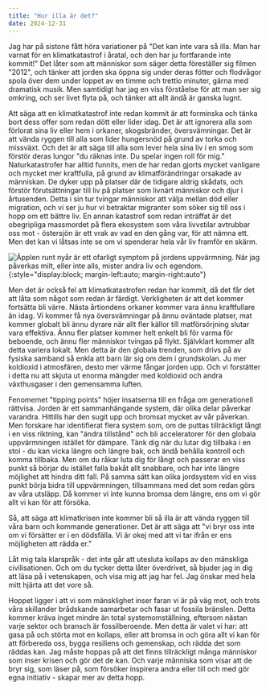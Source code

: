 ```yaml
---
title: "Hur illa är det?"
date: 2024-12-31
---
```


Jag har på sistone fått höra variationer på "Det kan inte vara så illa. Man har varnat för en klimatkatastrof i åratal, och den har ju fortfarande inte kommit!" Det låter som att människor som säger detta föreställer sig filmen "2012", och tänker att jorden ska öppna sig under deras fötter och flodvågor spola över dem under loppet av en timme och trettio minuter, gärna med dramatisk musik. Men samtidigt har jag en viss förståelse för att man ser sig omkring, och ser livet flyta på, och tänker att allt ändå är ganska lugnt. 

Att säga att en klimatkatastrof inte redan kommit är att forminska och tänka bort dess offer som redan dött eller lider idag. Det är att ignorera alla som förlorat sina liv eller hem i orkaner, skogsbränder, översvämningar. Det är att vända ryggen till alla som lider hungersnöd på grund av torka och missväxt. Och det är att säga till alla som lever hela sina liv i en smog som förstör deras lungor "du räknas inte. Du spelar ingen roll för mig." Naturkatastrofer har alltid funnits, men de har redan gjorts mycket vanligare och mycket mer kraftfulla, på grund av klimatförändringar orsakade av människan. De dyker upp på platser där de tidigare aldrig skådats, och förstör förutsättningar till liv på platser som livnärt människor och djur i årtusenden. Detta i sin tur tvingar människor att välja mellan död eller migration, och vi ser ju hur vi betraktar migranter som söker sig till oss i hopp om ett bättre liv. En annan katastrof som redan inträffat är det obegripliga massmordet på flera ekosystem som våra livvstilar avtrubbar oss mot - östersjön är ett vrak av vad en den gång var, för att nämna ett. Men det kan vi låtsas inte se om vi spenderar hela vår liv framför en skärm.

![Äpplen runt nyår är ett ofarligt symptom på jordens uppvärmning. När jag påverkas milt, eller inte alls, mister andra liv och egendom.](/assets/images/applen-december.png){:style="display:block; margin-left:auto; margin-right:auto"}

Men det är också fel att klimatkatastrofen redan har kommit, då det får det att låta som något som redan är färdigt. Verkligheten är att det kommer fortsätta bli värre. Nästa årtiondens orkaner kommer vara ännu kraftfullare än idag. Vi kommer få nya översvämningar på ännu oväntade platser, mat kommer globalt bli ännu dyrare när allt fler källor till matförsörjning slutar vara effektiva. Ännu fler platser kommer helt enkelt bli för varma för beboende, och ännu fler människor tvingas på flykt. Självklart kommer allt detta variera lokalt. Men detta är den globala trenden, som drivs på av fysiska samband så enkla att barn lär sig om dem i grundskolan. Ju mer koldioxid i atmosfären, desto mer värme fångar jorden upp. Och vi forstätter i detta nu att skjuta ut enorma mängder med koldioxid och andra växthusgaser i den gemensamma luften.

Fenomemet "tipping points" höjer insatserna till en fråga om generationell rättvisa. Jorden är ett sammanhängande system, där olika delar påverkar varandra. Hittills har den sugit upp och bromsat mycket av vår påverkan. Men forskare har identifierat flera system som, om de puttas tillräckligt långt i en viss riktning, kan "ändra tillstånd" och bli acceleratorer för den globala uppvärmningen istället för dämpare. Tänk dig när du lutar dig tillbaka i en stol - du kan vicka längre och längre bak, och ändå behålla kontroll och komma tillbaka. Men om du råkar luta dig för långt och passerar en viss punkt så börjar du istället falla bakåt allt snabbare, och har inte längre möjlighet att hindra ditt fall. På samma sätt kan olika jordsystem vid en viss punkt börja bidra till uppvärmningen, tillsammans med det som redan görs av våra utsläpp. Då kommer vi inte kunna bromsa dem längre, ens om vi gör allt vi kan för att försöka.


Så, att säga att klimatkrisen inte kommer bli så illa är att vända ryggen till våra barn och kommande generationer. Det är att säga att "vi bryr oss inte om vi försätter er i en dödsfälla. Vi är okej med att vi tar ifrån er ens möjligheten att rädda er."

Låt mig tala klarspråk - det inte går att utesluta kollaps av den mänskliga civilisationen. Och om du tycker detta låter överdrivet, så bjuder jag in dig att läsa på i vetenskapen, och visa mig att jag har fel. Jag önskar med hela mitt hjärta att det vore så.

Hoppet ligger i att vi som mänsklighet inser faran vi är på väg mot, och trots våra skillander brådskande samarbetar och fasar ut fossila bränslen. Detta kommer kräva inget mindre än total systemomställning, eftersom nästan varje sektor och bransch är fossilberoende. Men detta är valet vi har: att gasa på och störta mot en kollaps, eller att bromsa in och göra allt vi kan för att förbereda oss, bygga resiliens och gemenskap, och rädda det som räddas kan. Jag måste hoppas på att det finns tillräckligt många människor som inser krisen och gör det de kan. Och varje människa som visar att de bryr sig, som läser på, som försöker inspirera andra eller till och med gör egna initiativ - skapar mer av detta hopp.
